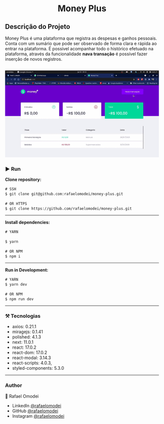 <h1 align="center">Money Plus</h1>

## Descrição do Projeto

Money Plus é uma plataforma que registra as despesas e ganhos pessoais.
Conta com um sumário que pode ser observado de forma clara e rápida ao entrar na plataforma. É possível acompanhar todo o histórico efetuado na plataforma, através da funcionalidade __nava transação__ é possível fazer inserção de novos registros.

![Gif money plus](https://github.com/rafaelomodei/money-plus/blob/master/public/moneyplus.gif)
---

### ▶ Run

**Clone repository:**
```
# SSH
$ git clone git@github.com:rafaelomodei/money-plus.git

# OR HTTPS
$ git clone https://github.com/rafaelomodei/money-plus.git
```

---

**Install dependencies:**
```
# YARN

$ yarn

# OR NPM
$ npm i
```

---

**Run in Development:**
```
# YARN 
$ yarn dev

# OR NPM
$ npm run dev
```

---

### ⚒ Tecnologias 
   * axios: 0.21.1
   * miragejs: 0.1.41
   * polished: 4.1.3
   * next: 11.0.1
   * react: 17.0.2
   * react-dom: 17.0.2
   * react-modal: 3.14.3
   * react-scripts: 4.0.3,
   * styled-components: 5.3.0

---

### Author
👤 Rafael Omodei

 * LinkedIn [@rafaelomodei](https://www.linkedin.com/public-profile/settings?trk=d_flagship3_profile_self_view_public_profile)
 * GitHub [@rafaelomodei](https://github.com/rafaelomodei)
 * Instagram [@rafaelomodei](https://www.instagram.com/rafael_omodei/)

